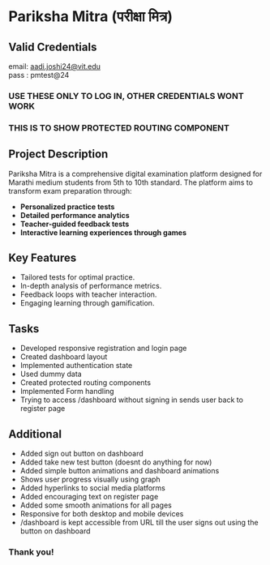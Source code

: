 # Pariksha Mitra (परीक्षा मित्र)

## Valid Credentials
email: aadi.joshi24@vit.edu<br>
pass : pmtest@24
### USE THESE ONLY TO LOG IN, OTHER CREDENTIALS WONT WORK
### THIS IS TO SHOW PROTECTED ROUTING COMPONENT

## Project Description

Pariksha Mitra is a comprehensive digital examination platform designed for Marathi medium students from 5th to 10th standard. The platform aims to transform exam preparation through:

- **Personalized practice tests**
- **Detailed performance analytics**
- **Teacher-guided feedback tests**
- **Interactive learning experiences through games**

## Key Features

- Tailored tests for optimal practice.
- In-depth analysis of performance metrics.
- Feedback loops with teacher interaction.
- Engaging learning through gamification.

## Tasks
- Developed responsive registration and login page
- Created dashboard layout
- Implemented authentication state
- Used dummy data
- Created protected routing components
- Implemented Form handling
- Trying to access /dashboard without signing in sends user back to register page 

## Additional
- Added sign out button on dashboard
- Added take new test button (doesnt do anything for now)
- Added simple button animations and dashboard animations
- Shows user progress visually using graph
- Added hyperlinks to social media platforms
- Added encouraging text on register page
- Added some smooth animations for all pages
- Responsive for both desktop and mobile devices
- /dashboard is kept accessible from URL till the user signs out using the button on dashboard

### Thank you!
